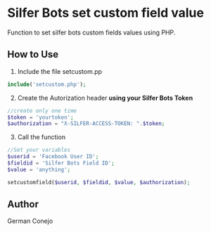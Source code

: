 # Silfer Bots set custom field value 
Function to set silfer bots custom fields values using PHP.

## How to Use

1) Include the file setcustom.pp
```PHP
include('setcustom.php');
```
2) Create the Autorization header **using your Silfer Bots Token**
```PHP
//create only one time
$token = 'yourtoken';
$authorization = "X-SILFER-ACCESS-TOKEN: ".$token;  
```
3) Call the function
```PHP
//Set your variables
$userid = 'Facebook User ID';
$fieldid = 'Silfer Bots Field ID';
$value = 'anything';

setcustomfield($userid, $fieldid, $value, $authorization);
```
## Author
German Conejo
